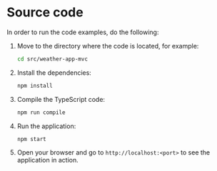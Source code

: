 # Source code

In order to run the code examples, do the following:

1. Move to the directory where the code is located, for example:

   ```bash
   cd src/weather-app-mvc
   ```

2. Install the dependencies:

   ```bash
   npm install
   ```

3. Compile the TypeScript code:

   ```bash
   npm run compile
   ```

4. Run the application:

   ```bash
   npm start
   ```

5. Open your browser and go to `http://localhost:<port>` to see the application in action. 
